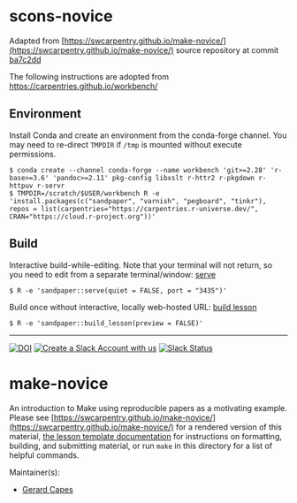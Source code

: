 # scons-novice

Adapted from
[https://swcarpentry.github.io/make-novice/](https://swcarpentry.github.io/make-novice/) source
repository at commit [ba7c2dd](https://github.com/swcarpentry/make-novice)

The following instructions are adopted from https://carpentries.github.io/workbench/

## Environment

Install Conda and create an environment from the conda-forge channel. You may need to re-direct
``TMPDIR`` if ``/tmp`` is mounted without execute permissions.

```
$ conda create --channel conda-forge --name workbench 'git>=2.28' 'r-base>=3.6' 'pandoc>=2.11' pkg-config libxslt r-httr2 r-pkgdown r-httpuv r-servr
$ TMPDIR=/scratch/$USER/workbench R -e 'install.packages(c("sandpaper", "varnish", "pegboard", "tinkr"), repos = list(carpentries="https://carpentries.r-universe.dev/", CRAN="https://cloud.r-project.org"))'
```

## Build

Interactive build-while-editing. Note that your terminal will not return, so you need to edit from
a separate terminal/window: [serve](https://carpentries.github.io/sandpaper/reference/serve.html)

```
$ R -e 'sandpaper::serve(quiet = FALSE, port = "3435")'
```

Build once without interactive, locally web-hosted URL: [build lesson](https://carpentries.github.io/sandpaper/reference/build_lesson.html)

```
$ R -e 'sandpaper::build_lesson(preview = FALSE)'
```

-----

[![DOI](https://zenodo.org/badge/DOI/10.5281/zenodo.3265286.svg)](https://doi.org/10.5281/zenodo.3265286)
[![Create a Slack Account with us](https://img.shields.io/badge/Create_Slack_Account-The_Carpentries-071159.svg)](https://slack-invite.carpentries.org/)
[![Slack Status](https://img.shields.io/badge/Slack_Channel-swc--make-E01563.svg)](https://carpentries.slack.com/messages/C9X2YCPT5)

# make-novice

An introduction to Make using reproducible papers as a motivating example.
Please see [https://swcarpentry.github.io/make-novice/](https://swcarpentry.github.io/make-novice/) for a rendered version
of this material, [the lesson template documentation][lesson-example]
for instructions on formatting, building, and submitting material,
or run `make` in this directory for a list of helpful commands.

Maintainer(s):

- [Gerard Capes][capes-gerard]

[lesson-example]: https://swcarpentry.github.com/lesson-example/
[capes-gerard]: https://carpentries.org/instructors/#gcapes
